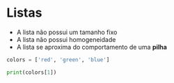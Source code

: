 # Listas

 * A lista não possui um tamanho fixo
 * A lista não possui homogeneidade
 * A lista se aproxima do comportamento de uma **pilha** 

```py
colors = ['red', 'green', 'blue']

print(colors[1])
```